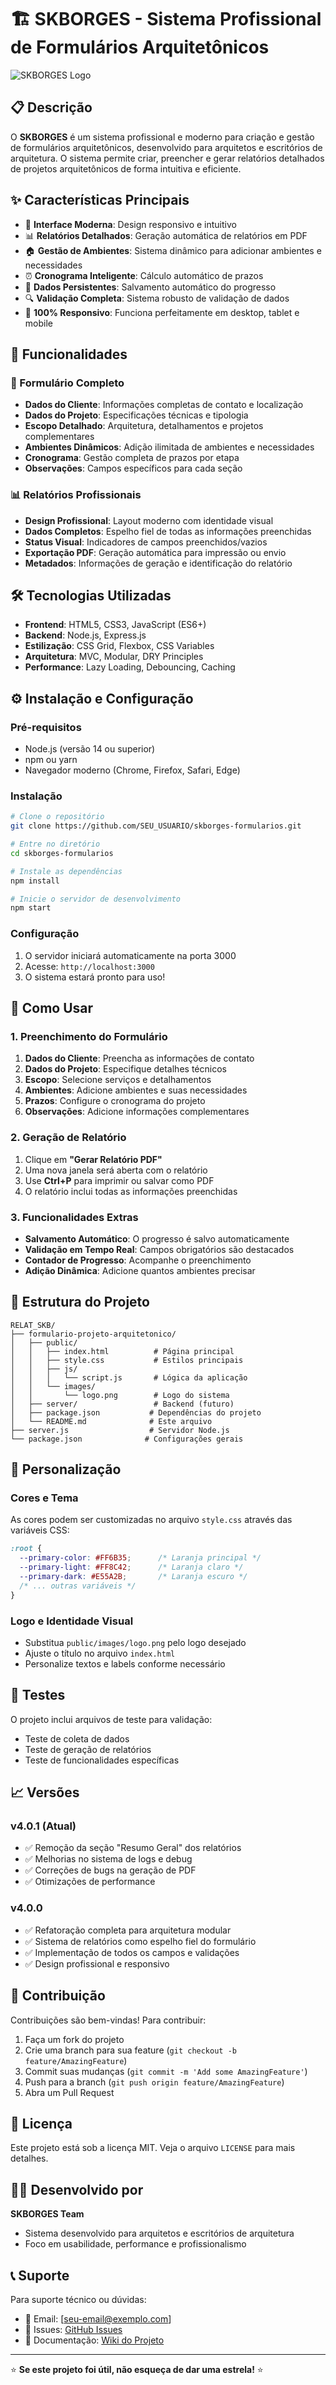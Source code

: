 # 🏗️ SKBORGES - Sistema Profissional de Formulários Arquitetônicos

![SKBORGES Logo](formulario-projeto-arquitetonico/public/images/logo.png)

## 📋 Descrição

O **SKBORGES** é um sistema profissional e moderno para criação e gestão de formulários arquitetônicos, desenvolvido para arquitetos e escritórios de arquitetura. O sistema permite criar, preencher e gerar relatórios detalhados de projetos arquitetônicos de forma intuitiva e eficiente.

## ✨ Características Principais

- 🎨 **Interface Moderna**: Design responsivo e intuitivo
- 📊 **Relatórios Detalhados**: Geração automática de relatórios em PDF
- 🏠 **Gestão de Ambientes**: Sistema dinâmico para adicionar ambientes e necessidades
- ⏰ **Cronograma Inteligente**: Cálculo automático de prazos
- 💾 **Dados Persistentes**: Salvamento automático do progresso
- 🔍 **Validação Completa**: Sistema robusto de validação de dados
- 📱 **100% Responsivo**: Funciona perfeitamente em desktop, tablet e mobile

## 🚀 Funcionalidades

### 📝 Formulário Completo
- **Dados do Cliente**: Informações completas de contato e localização
- **Dados do Projeto**: Especificações técnicas e tipologia
- **Escopo Detalhado**: Arquitetura, detalhamentos e projetos complementares
- **Ambientes Dinâmicos**: Adição ilimitada de ambientes e necessidades
- **Cronograma**: Gestão completa de prazos por etapa
- **Observações**: Campos específicos para cada seção

### 📊 Relatórios Profissionais
- **Design Profissional**: Layout moderno com identidade visual
- **Dados Completos**: Espelho fiel de todas as informações preenchidas
- **Status Visual**: Indicadores de campos preenchidos/vazios
- **Exportação PDF**: Geração automática para impressão ou envio
- **Metadados**: Informações de geração e identificação do relatório

## 🛠️ Tecnologias Utilizadas

- **Frontend**: HTML5, CSS3, JavaScript (ES6+)
- **Backend**: Node.js, Express.js
- **Estilização**: CSS Grid, Flexbox, CSS Variables
- **Arquitetura**: MVC, Modular, DRY Principles
- **Performance**: Lazy Loading, Debouncing, Caching

## ⚙️ Instalação e Configuração

### Pré-requisitos
- Node.js (versão 14 ou superior)
- npm ou yarn
- Navegador moderno (Chrome, Firefox, Safari, Edge)

### Instalação
```bash
# Clone o repositório
git clone https://github.com/SEU_USUARIO/skborges-formularios.git

# Entre no diretório
cd skborges-formularios

# Instale as dependências
npm install

# Inicie o servidor de desenvolvimento
npm start
```

### Configuração
1. O servidor iniciará automaticamente na porta 3000
2. Acesse: `http://localhost:3000`
3. O sistema estará pronto para uso!

## 📖 Como Usar

### 1. Preenchimento do Formulário
1. **Dados do Cliente**: Preencha as informações de contato
2. **Dados do Projeto**: Especifique detalhes técnicos
3. **Escopo**: Selecione serviços e detalhamentos
4. **Ambientes**: Adicione ambientes e suas necessidades
5. **Prazos**: Configure o cronograma do projeto
6. **Observações**: Adicione informações complementares

### 2. Geração de Relatório
1. Clique em **"Gerar Relatório PDF"**
2. Uma nova janela será aberta com o relatório
3. Use **Ctrl+P** para imprimir ou salvar como PDF
4. O relatório inclui todas as informações preenchidas

### 3. Funcionalidades Extras
- **Salvamento Automático**: O progresso é salvo automaticamente
- **Validação em Tempo Real**: Campos obrigatórios são destacados
- **Contador de Progresso**: Acompanhe o preenchimento
- **Adição Dinâmica**: Adicione quantos ambientes precisar

## 📁 Estrutura do Projeto

```
RELAT_SKB/
├── formulario-projeto-arquitetonico/
│   ├── public/
│   │   ├── index.html          # Página principal
│   │   ├── style.css           # Estilos principais
│   │   ├── js/
│   │   │   └── script.js       # Lógica da aplicação
│   │   └── images/
│   │       └── logo.png        # Logo do sistema
│   ├── server/                 # Backend (futuro)
│   ├── package.json           # Dependências do projeto
│   └── README.md              # Este arquivo
├── server.js                  # Servidor Node.js
└── package.json              # Configurações gerais
```

## 🎨 Personalização

### Cores e Tema
As cores podem ser customizadas no arquivo `style.css` através das variáveis CSS:

```css
:root {
  --primary-color: #FF6B35;      /* Laranja principal */
  --primary-light: #FF8C42;      /* Laranja claro */
  --primary-dark: #E55A2B;       /* Laranja escuro */
  /* ... outras variáveis */
}
```

### Logo e Identidade Visual
- Substitua `public/images/logo.png` pelo logo desejado
- Ajuste o título no arquivo `index.html`
- Personalize textos e labels conforme necessário

## 🧪 Testes

O projeto inclui arquivos de teste para validação:
- Teste de coleta de dados
- Teste de geração de relatórios
- Teste de funcionalidades específicas

## 📈 Versões

### v4.0.1 (Atual)
- ✅ Remoção da seção "Resumo Geral" dos relatórios
- ✅ Melhorias no sistema de logs e debug
- ✅ Correções de bugs na geração de PDF
- ✅ Otimizações de performance

### v4.0.0
- ✅ Refatoração completa para arquitetura modular
- ✅ Sistema de relatórios como espelho fiel do formulário
- ✅ Implementação de todos os campos e validações
- ✅ Design profissional e responsivo

## 🤝 Contribuição

Contribuições são bem-vindas! Para contribuir:

1. Faça um fork do projeto
2. Crie uma branch para sua feature (`git checkout -b feature/AmazingFeature`)
3. Commit suas mudanças (`git commit -m 'Add some AmazingFeature'`)
4. Push para a branch (`git push origin feature/AmazingFeature`)
5. Abra um Pull Request

## 📄 Licença

Este projeto está sob a licença MIT. Veja o arquivo `LICENSE` para mais detalhes.

## 👨‍💻 Desenvolvido por

**SKBORGES Team**
- Sistema desenvolvido para arquitetos e escritórios de arquitetura
- Foco em usabilidade, performance e profissionalismo

## 📞 Suporte

Para suporte técnico ou dúvidas:
- 📧 Email: [seu-email@exemplo.com]
- 🐛 Issues: [GitHub Issues](https://github.com/SEU_USUARIO/skborges-formularios/issues)
- 📖 Documentação: [Wiki do Projeto](https://github.com/SEU_USUARIO/skborges-formularios/wiki)

---

⭐ **Se este projeto foi útil, não esqueça de dar uma estrela!** ⭐
